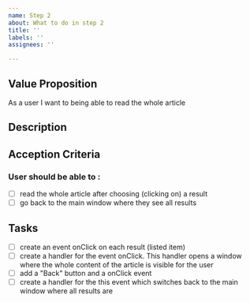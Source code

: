 ```yaml
---
name: Step 2
about: What to do in step 2
title: ''
labels: ''
assignees: ''

---
```


## Value Proposition
As a user I want to being able to read the whole article
## Description
## Acception Criteria
### User should be able to :
- [ ] read the whole article after choosing (clicking on) a result 
- [ ] go back to the main window where they see all results
## Tasks
- [ ] create an event onClick on each result (listed item)
- [ ] create a handler for the event onClick. This handler opens a window where the whole content of the article is visible for the user
- [ ] add a "Back" button and a onClick event
- [ ] create a handler for the this event which switches back to the main window where all results are
